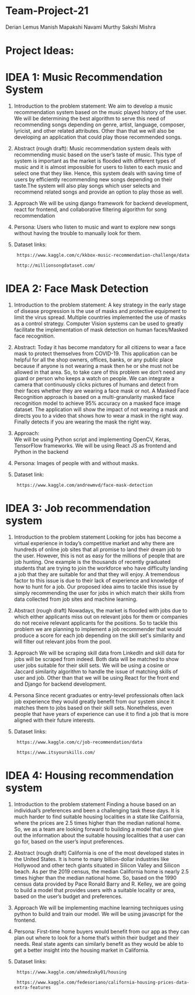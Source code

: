 # Team-Project-21

Derian Lemus
Manish Mapakshi
Navami Murthy
Sakshi Mishra

# Project Ideas:

# IDEA 1: Music Recommendation System
1. Introduction to the problem statement:
        We aim to develop a music recommendation system based on the music played history of the user. We will be determining the best algorithm to serve this need of recommending songs depending on genre, artist, language, composer, lyricist, and other related attributes. Other than that we will also be developing an application that could play those recommended songs.

2. Abstract (rough draft):
        Music recommendation system deals with recommending music based on the user’s taste of music. This type of system is important as the market is flooded with different types of music and it is almost impossible for users to listen to each music and select one that they like. Hence, this system deals with saving time of users by efficiently recommending new songs depending on their taste.The system will also play songs which user selects and recommend related songs and provide an option to play those as well.

3. Approach
        We will be using django framework for backend development, react for frontend, and collaborative filtering algorithm  for song recommendation

4. Persona: 
        Users who listen to music and want to explore new songs without having the trouble to manually look for them.

5. Dataset links:
        
        https://www.kaggle.com/c/kkbox-music-recommendation-challenge/data
        
        http://millionsongdataset.com/


# IDEA 2: Face Mask Detection 
1. Introduction to the problem statement: 
        A key strategy in the early stage of disease progression is the use of masks and protective equipment to limit the virus spread. Multiple countries implemented the use of masks as a control strategy. Computer Vision systems can be used to greatly facilitate the implementation of mask detection on human faces/Masked face recognition.

2. Abstract:
        Today it has become mandatory for all citizens to wear a face mask to protect themselves from COVID-19. This application can be helpful for all the shop owners, offices, banks, or any public place because if anyone is not wearing a mask then he or she must not be allowed in that area. So, to take care of this problem we don’t need any guard or person who keeps a watch on people. We can integrate a camera that continuously clicks pictures of humans and detect from their faces whether they are wearing a face mask or not. A Masked Face Recognition approach is based on a multi-granularity masked face recognition model to achieve 95% accuracy on a masked face image dataset.
The application will show the impact of not wearing a mask and directs you to a video that shows how to wear a mask in the right way. Finally detects if you are wearing the mask the right way.


3. Approach:  
        We will be using Python script and implementing OpenCV, Keras, TensorFlow frameworks. We will be using React JS as frontend and Python in the backend

4. Persona: 
        Images of people with and without masks.

5. Dataset link:
        
        https://www.kaggle.com/andrewmvd/face-mask-detection 


# IDEA 3: Job recommendation system 
1. Introduction to the problem statement
        Looking for jobs has become a virtual experience in today’s competitive market and why there are hundreds of online job sites that all promise to land their dream job to the user. However, this is not as easy for the millions of people that are job hunting. One example is the thousands of recently graduated students that are trying to join the workforce who have difficulty landing a job that they are suitable for and that they will enjoy. A tremendous factor to this issue is due to their lack of experience and knowledge of how to hunt for a job. Our proposed idea aims to tackle this issue by simply recommending the user for jobs in which match their skills from data collected from job sites and machine learning. 

2. Abstract (rough draft)
        Nowadays, the market is flooded with jobs due to which either applicants miss out on relevant jobs for them or companies do not receive relevant applicants for the positions. So to tackle this problem we are planning to implement a job recommender that would produce a score for each job depending on the skill set's similarity and will filter out relevant jobs from the pool. 

3. Approach 
        We will be scraping skill data from LinkedIn and skill data for jobs will be scraped from indeed. Both data will be matched to show user jobs suitable for their skill sets. We will be using a cosine or Jaccard similarity algorithm to handle the issue of matching skills of user and job. Other than that we will be using React for the front end and Django for backend development.

4. Persona 
        Since recent graduates or entry-level professionals often lack job experience they would greatly benefit from our system since it matches them to jobs based on their skill sets. Nonetheless, even people that have years of experience can use it to find a job that is more aligned with their future interests.

5. Dataset links:
        
        https://www.kaggle.com/c/job-recommendation/data
        
        https://www.itsyourskills.com/


# IDEA 4: Housing recommendation system
1. Introduction to the problem statement
        Finding a house based on an individual’s preferences and been a challenging task these days. It is much harder to find suitable housing localities in a state like California, where the prices are 2.5 times higher than the median national home. So, we as a team are looking forward to building a model that can give out the information about the suitable housing localities that a user can go for, based on the user’s input preferences.

2. Abstract (rough draft)
        California is one of the most developed states in the United States. It is home to many billion-dollar industries like Hollywood and other tech giants situated in Silicon Valley and Silicon beach. As per the 2019 census, the median California home is nearly 2.5 times higher than the median national home. So, based on the 1990 census data provided by Pace Ronald Barry and R. Kelley, we are going to build a model that provides users with a suitable locality or area, based on the user’s budget and preferences.

3. Approach
        We will be implementing machine learning techniques using python to build and train our model. We will be using javascript for the frontend.

4. Persona: 
        First-time home buyers would benefit from our app as they can plan out where to look for a home that’s within their budget and their needs. 
Real state agents can similarly benefit as they would be able to get a better insight into the housing market in California. 

5. Dataset links:
        
        https://www.kaggle.com/ahmedzaky01/housing
       
        https://www.kaggle.com/fedesoriano/california-housing-prices-data-extra-features






